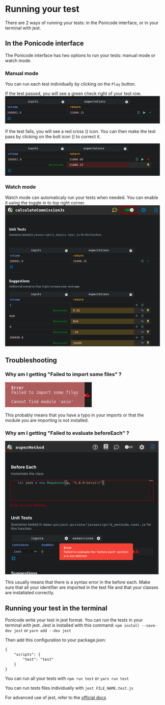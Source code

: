 # Running your test

There are 2 ways of running your tests: in the Ponicode interface, or in your terminal with jest.

## In the Ponicode interface

The Ponicode interface has two options to run your tests: manual mode or watch mode.

### Manual mode

You can run each test individually by clicking on the <i class="fas fa-play" style="color:green"></i>`Play` button. 

If the test passed, you will see a green check right of your test row.
![](images/test_case_running_1.png)

If the test fails, you will see a red cross (<i class="fas fa-times" style="color:red"></i>) icon. You can then make the test pass by clicking on the bolt icon (<i class="fas fa-bolt" style="color:orange"></i>) to correct it.

![](images/test_case_running_2.png)

### Watch mode

Watch mode can automaticaly run your tests when needed. You can enable it using the toggle in to top right corner.
![](images/test_case_running_3.png)

## Troubleshooting

### Why am I getting "Failed to import some files" ?

![](images/test_case_running_4.png)

This probably means that you have a typo in your imports or that the module you are importing is not installed.

### Why am I getting "Failed to evaluate beforeEach" ?

<p >
    <img src="images/before_each_error.png" alt="ponicode_decorator" width="500"/>
</p>

This usually means that there is a syntax error in the before each.
Make sure that all your identifier are imported in the test file and that your classes are instatiated correctly.

## Running your test in the terminal

Ponicode write your test in jest format. You can run the tests in your terminal with jest.
Jest is installed with this command:
`npm install --save-dev jest`
or
`yarn add --dev jest`

Then add this configuration to your package.json:
```
{
	"scripts": {
		"test": "test"
	}
}
```

You can run all your tests with `npm run test` or `yarn run test`

You can run tests files individually with `jest FILE_NAME.test.js`

For advanced use of jest, refer to the [official docs](https://jestjs.io/docs/getting-started)

